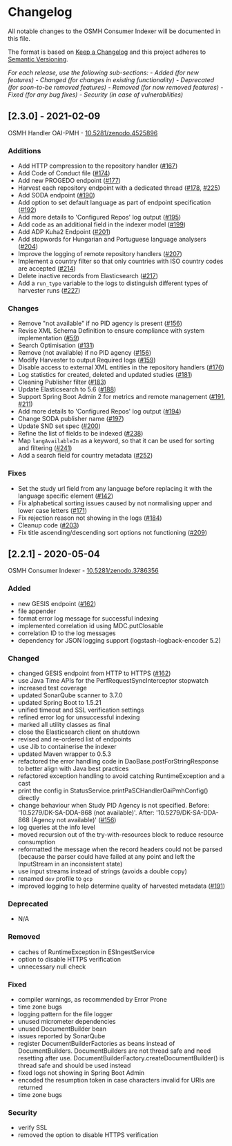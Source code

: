 # Changelog

All notable changes to the OSMH Consumer Indexer will be documented in this file.

The format is based on [Keep a Changelog](http://keepachangelog.com/en/1.0.0/) and this project adheres to [Semantic Versioning](http://semver.org/spec/v2.0.0.html).

*For each release, use the following sub-sections:*
*- Added (for new features)*
*- Changed (for changes in existing functionality)*
*- Deprecated (for soon-to-be removed features)*
*- Removed (for now removed features)*
*- Fixed (for any bug fixes)*
*- Security (in case of vulnerabilities)*

## [2.3.0] - 2021-02-09

OSMH Handler OAI-PMH - [10.5281/zenodo.4525896](https://zenodo.org/record/4525896)

### Additions

- Add HTTP compression to the repository handler ([#167](https://bitbucket.org/cessda/cessda.cdc.version2/issues/167))
- Add Code of Conduct file ([#174](https://bitbucket.org/cessda/cessda.cdc.version2/issues/174))
- Add new PROGEDO endpoint ([#177](https://bitbucket.org/cessda/cessda.cdc.version2/issues/177))
- Harvest each repository endpoint with a dedicated thread ([#178](https://bitbucket.org/cessda/cessda.cdc.version2/issues/178), [#225](https://bitbucket.org/cessda/cessda.cdc.version2/issues/225))
- Add SODA endpoint ([#190](https://bitbucket.org/cessda/cessda.cdc.version2/issues/190))
- Add option to set default language as part of endpoint specification ([#192](https://bitbucket.org/cessda/cessda.cdc.version2/issues/192))
- Add more details to 'Configured Repos' log output ([#195](https://bitbucket.org/cessda/cessda.cdc.version2/issues/195))
- Add code as an additional field in the indexer model ([#199](https://bitbucket.org/cessda/cessda.cdc.version2/issues/199))
- Add ADP Kuha2 Endpoint ([#201](https://bitbucket.org/cessda/cessda.cdc.version2/issues/201))
- Add stopwords for Hungarian and Portuguese language analysers ([#204](https://bitbucket.org/cessda/cessda.cdc.version2/issues/204))
- Improve the logging of remote repository handlers ([#207](https://bitbucket.org/cessda/cessda.cdc.version2/issues/207))
- Implement a country filter so that only countries with ISO country codes are accepted ([#214](https://bitbucket.org/cessda/cessda.cdc.version2/issues/214))
- Delete inactive records from Elasticsearch ([#217](https://bitbucket.org/cessda/cessda.cdc.version2/issues/217))
- Add a `run_type` variable to the logs to distinguish different types of harvester runs ([#227](https://bitbucket.org/cessda/cessda.cdc.version2/issues/227))

### Changes

- Remove "not available" if no PID agency is present ([#156](https://bitbucket.org/cessda/cessda.cdc.version2/issues/156))
- Revise XML Schema Definition to ensure compliance with system implementation ([#59](https://bitbucket.org/cessda/cessda.cdc.version2/issues/59))
- Search Optimisation ([#131](https://bitbucket.org/cessda/cessda.cdc.version2/issues/131))
- Remove (not available) if no PID agency ([#156](https://bitbucket.org/cessda/cessda.cdc.version2/issues/156))
- Modify Harvester to output Required logs ([#159](https://bitbucket.org/cessda/cessda.cdc.version2/issues/159))
- Disable access to external XML entities in the repository handlers ([#176](https://bitbucket.org/cessda/cessda.cdc.version2/issues/176))
- Log statistics for created, deleted and updated studies ([#181](https://bitbucket.org/cessda/cessda.cdc.version2/issues/181))
- Cleaning Publisher filter ([#183](https://bitbucket.org/cessda/cessda.cdc.version2/issues/183))
- Update Elasticsearch to 5.6 ([#188](https://bitbucket.org/cessda/cessda.cdc.version2/issues/188))
- Support Spring Boot Admin 2 for metrics and remote management ([#191](https://bitbucket.org/cessda/cessda.cdc.version2/issues/191), [#211](https://bitbucket.org/cessda/cessda.cdc.version2/issues/211))
- Add more details to 'Configured Repos' log output ([#194](https://bitbucket.org/cessda/cessda.cdc.version2/issues/194))
- Change SODA publisher name ([#197](https://bitbucket.org/cessda/cessda.cdc.version2/issues/197))
- Update SND set spec ([#200](https://bitbucket.org/cessda/cessda.cdc.version2/issues/200))
- Refine the list of fields to be indexed ([#238](https://bitbucket.org/cessda/cessda.cdc.version2/issues/238))
- Map `langAvailableIn` as a keyword, so that it can be used for sorting and filtering ([#241](https://bitbucket.org/cessda/cessda.cdc.version2/issues/241))
- Add a search field for country metadata ([#252](https://bitbucket.org/cessda/cessda.cdc.version2/issues/252))

### Fixes

- Set the study url field from any language before replacing it with the language specific element ([#142](https://bitbucket.org/cessda/cessda.cdc.version2/issues/142))
- Fix alphabetical sorting issues caused by not normalising upper and lower case letters ([#171](https://bitbucket.org/cessda/cessda.cdc.version2/issues/171))
- Fix rejection reason not showing in the logs ([#184](https://bitbucket.org/cessda/cessda.cdc.version2/issues/184))
- Cleanup code ([#203](https://bitbucket.org/cessda/cessda.cdc.version2/issues/203))
- Fix title ascending/descending sort options not functioning ([#209](https://bitbucket.org/cessda/cessda.cdc.version2/issues/209))

## [2.2.1] - 2020-05-04

OSMH Consumer Indexer - [10.5281/zenodo.3786356](https://zenodo.org/record/3786356)

### Added

- new GESIS endpoint ([#162](https://bitbucket.org/cessda/cessda.cdc.version2/issues/162))
- file appender
- format error log message for successful indexing
- implemented correlation id using MDC.putClosable
- correlation ID to the log messages
- dependency for JSON logging support (logstash-logback-encoder 5.2)

### Changed

- changed GESIS endpoint from HTTP to HTTPS ([#162](https://bitbucket.org/cessda/cessda.cdc.version2/issues/162))
- use Java Time APIs for the PerfRequestSyncInterceptor stopwatch
- increased test coverage
- updated SonarQube scanner to 3.7.0
- updated Spring Boot to 1.5.21
- unified timeout and SSL verification settings
- refined error log for unsuccessful indexing
- marked all utility classes as final
- close the Elasticsearch client on shutdown
- revised and re-ordered list of endpoints
- use Jib to containerise the indexer
- updated Maven wrapper to 0.5.3
- refactored the error handling code in DaoBase.postForStringResponse to better align with Java best practices
- refactored exception handling to avoid catching RuntimeException and a cast
- print the config in StatusService.printPaSCHandlerOaiPmhConfig() directly
- change behaviour when Study PID Agency is not specified. Before: '10.5279/DK-SA-DDA-868 (not available)'.
    After: '10.5279/DK-SA-DDA-868 (Agency not available)' ([#156](https://bitbucket.org/cessda/cessda.cdc.version2/issues/156))
- log queries at the info level
- moved recursion out of the try-with-resources block to reduce resource consumption
- reformatted the message when the record headers could not be parsed (because the parser could have failed at any point and left the InputStream in an inconsistent state)
- use input streams instead of strings (avoids a double copy)
- renamed `dev` profile to `gcp`
- improved logging to help determine quality of harvested metadata ([#191](https://bitbucket.org/cessda/cessda.cdc.version2/issues/91))

### Deprecated

- N/A

### Removed

- caches of RuntimeException in ESIngestService
- option to disable HTTPS verification
- unnecessary null check

### Fixed

- compiler warnings, as recommended by Error Prone
- time zone bugs
- logging pattern for the file logger
- unused micrometer dependencies
- unused DocumentBuilder bean
- issues reported by SonarQube
- register DocumentBuilderFactories as beans instead of DocumentBuilders. DocumentBuilders are not thread safe and need resetting after use. DocumentBuilderFactory.createDocumentBuilder() is thread safe and should be used instead
- fixed logs not showing in Spring Boot Admin
- encoded the resumption token in case characters invalid for URIs are returned
- time zone bugs

### Security

- verify SSL
- removed the option to disable HTTPS verification
